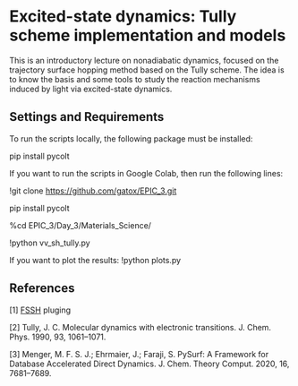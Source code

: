 # Excited-state dynamics: Tully scheme implementation and models
This is an introductory lecture on nonadiabatic dynamics, focused on the trajectory surface hopping method based on the Tully scheme. The idea is to know the basis and some tools to study the reaction mechanisms induced by light via excited-state dynamics.
## Settings and Requirements
To run the scripts locally, the following package must be installed:  

pip install pycolt

If you want to run the scripts in Google Colab, then run the following lines:

!git clone https://github.com/gatox/EPIC_3.git

pip install pycolt

%cd EPIC_3/Day_3/Materials_Science/

!python vv_sh_tully.py

If you want to plot the results:
!python plots.py
## References
[1] [FSSH](https://github.com/gatox/SH_Tully.git) pluging

[2] Tully, J. C. Molecular dynamics with electronic transitions. J. Chem. Phys. 1990, 93,
1061–1071.

[3] Menger, M. F. S. J.; Ehrmaier, J.; Faraji, S. PySurf: A Framework for Database
Accelerated Direct Dynamics. J. Chem. Theory Comput. 2020, 16, 7681–7689.
